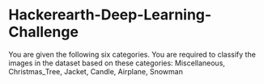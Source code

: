 # Hackerearth-Deep-Learning-Challenge
You are given the following six categories. You are required to classify the images in the dataset based on these categories: Miscellaneous, Christmas_Tree, Jacket, Candle, Airplane, Snowman
